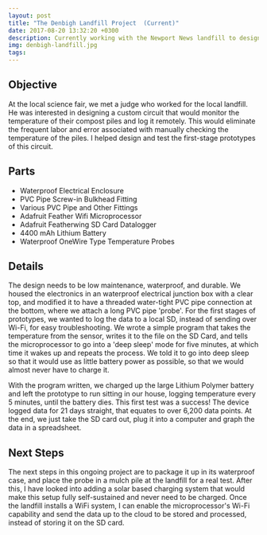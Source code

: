 ```yaml
---
layout: post
title: "The Denbigh Landfill Project  (Current)"
date: 2017-08-20 13:32:20 +0300
description: Currently working with the Newport News landfill to design a prototype remote monitoring system for the temperature of their compost piles. # Add post description (optional)
img: denbigh-landfill.jpg
tags:
---
```


## Objective
At the local science fair, we met a judge who worked for the local landfill. He was interested in designing a custom circuit that would monitor the temperature of their compost piles and log it remotely. This would eliminate the frequent labor and error associated with manually checking the temperature of the piles. I helped design and test the first-stage prototypes of this circuit.

## Parts
* Waterproof Electrical Enclosure
* PVC Pipe Screw-in Bulkhead Fitting
* Various PVC Pipe and Other Fittings
* Adafruit Feather Wifi Microprocessor
* Adafruit Featherwing SD Card Datalogger
* 4400 mAh Lithium Battery
* Waterproof OneWire Type Temperature Probes

## Details
The design needs to be low maintenance, waterproof, and durable. We housed the electronics in an waterproof electrical junction box with a clear top, and modified it to have a threaded water-tight PVC pipe connection at the bottom, where we attach a long PVC pipe 'probe'. For the first stages of prototypes, we wanted to log the data to a local SD, instead of sending over Wi-Fi, for easy troubleshooting. We wrote a simple program that takes the temperature from the sensor, writes it to the file on the SD Card, and tells the microprocessor to go into a 'deep sleep' mode for five minutes, at which time it wakes up and repeats the process. We told it to go into deep sleep so that it would use as little battery power as possible, so that we would almost never have to charge it. 

With the program written, we charged up the large Lithium Polymer battery and left the prototype to run sitting in our house, logging temperature every 5 minutes, until the battery dies. This first test was a success! The device logged data for 21 days straight, that equates to over 6,200 data points. At the end,  we just take the SD card out, plug it into a computer and graph the data in a spreadsheet.

## Next Steps
The next steps in this ongoing project are to package it up in its waterproof case, and place the probe in a mulch pile at the landfill for a real test. After this, I have looked into adding a solar based charging system that would make this setup fully self-sustained and never need to be charged. Once the landfill installs a WiFi system, I can enable the microprocessor's Wi-Fi capability and send the data up to the cloud to be stored and processed, instead of storing it on the SD card.

